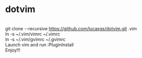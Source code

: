 dotvim
======

<br> git clone --recursive https://github.com/lucasgs/dotvim.git .vim
<br> ln -s ~/.vim/vimrc ~/.vimrc
<br> ln -s ~/.vim/gvimrc ~/.gvimrc
<br> Launch vim and run :PluginInstall
<br> Enjoy!!!
